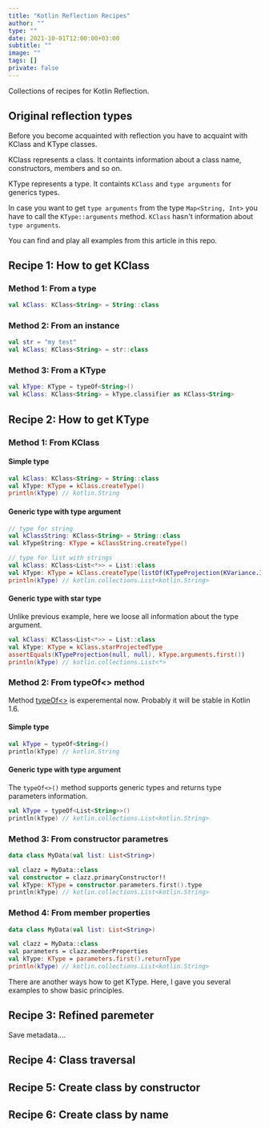 ```yaml
---
title: "Kotlin Reflection Recipes"
author: ""
type: ""
date: 2021-10-01T12:00:00+03:00
subtitle: ""
image: ""
tags: []
private: false
---
```

Collections of recipes for Kotlin Reflection.
<!--more-->

## Original reflection types
Before you become acquainted with reflection you have to acquaint with KClass and KType classes.

KClass represents a class. It containts information about a class name, constructors, members and so on.

KType represents a type. It containts `KClass` and `type arguments` for generics types.

In case you want to get `type arguments` from the type `Map<String, Int>` you have to call the `KType::arguments` method. `KClass` hasn't information about `type arguments`.

You can find and play all examples from this article in this repo.

## Recipe 1: How to get KClass
### Method 1: From a type
```kotlin
val kClass: KClass<String> = String::class
```

### Method 2: From an instance
```kotlin
val str = "my test"
val kClass: KClass<String> = str::class
```

### Method 3: From a KType
```kotlin
val kType: KType = typeOf<String>()
val kClass: KClass<String> = kType.classifier as KClass<String>
```

## Recipe 2: How to get KType
### Method 1: From KClass
#### Simple type
```kotlin
val kClass: KClass<String> = String::class
val kType: KType = kClass.createType()
println(kType) // kotlin.String
```

#### Generic type with type argument
```kotlin
// type for string
val kClassString: KClass<String> = String::class
val kTypeString: KType = kClassString.createType()

// type for list with strings
val kClass: KClass<List<*>> = List::class
val kType: KType = kClass.createType(listOf(KTypeProjection(KVariance.INVARIANT, kTypeString)))
println(kType) // kotlin.collections.List<kotlin.String>
```

#### Generic type with star type
Unlike previous example, here we loose all information about the type argument.
```kotlin
val kClass: KClass<List<*>> = List::class
val kType: KType = kClass.starProjectedType
assertEquals(KTypeProjection(null, null), kType.arguments.first())
println(kType) // kotlin.collections.List<*>
```

### Method 2: From typeOf<> method
Method [typeOf<>](https://kotlinlang.org/api/latest/jvm/stdlib/kotlin.reflect/type-of.html) is experemental now. Probably it will be stable in Kotlin 1.6.
#### Simple type
```kotlin
val kType = typeOf<String>()
println(kType) // kotlin.String
```

#### Generic type with type argument
The `typeOf<>()` method supports generic types and returns type parameters information.
```kotlin
val kType = typeOf<List<String>>()
println(kType) // kotlin.collections.List<kotlin.String>
```

### Method 3: From constructor parametres
```kotlin
data class MyData(val list: List<String>)

val clazz = MyData::class
val constructor = clazz.primaryConstructor!!
val kType: KType = constructor.parameters.first().type
println(kType) // kotlin.collections.List<kotlin.String>
```

### Method 4: From member properties
```kotlin
data class MyData(val list: List<String>)

val clazz = MyData::class
val parameters = clazz.memberProperties
val kType: KType = parameters.first().returnType
println(kType) // kotlin.collections.List<kotlin.String>
```

There are another ways how to get KType. Here, I gave you several examples to show basic principles.

## Recipe 3: Refined paremeter
Save metadata....

## Recipe 4: Class traversal

## Recipe 5: Create class by constructor

## Recipe 6: Create class by name

